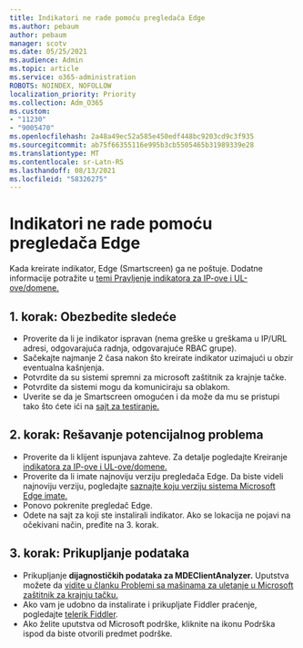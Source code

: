 ```yaml
---
title: Indikatori ne rade pomoću pregledača Edge
ms.author: pebaum
author: pebaum
manager: scotv
ms.date: 05/25/2021
ms.audience: Admin
ms.topic: article
ms.service: o365-administration
ROBOTS: NOINDEX, NOFOLLOW
localization_priority: Priority
ms.collection: Adm_O365
ms.custom:
- "11230"
- "9005470"
ms.openlocfilehash: 2a48a49ec52a585e450edf448bc9203cd9c3f935
ms.sourcegitcommit: ab75f66355116e995b3cb5505465b31989339e28
ms.translationtype: MT
ms.contentlocale: sr-Latn-RS
ms.lasthandoff: 08/13/2021
ms.locfileid: "58326275"
---
```

# <a name="indicators-dont-work-using-edge-browser"></a>Indikatori ne rade pomoću pregledača Edge

Kada kreirate indikator, Edge (Smartscreen) ga ne poštuje. Dodatne informacije potražite u [temi Pravljenje indikatora za IP-ove i UL-ove/domene.](https://docs.microsoft.com/microsoft-365/security/defender-endpoint/indicator-ip-domain)

## <a name="step-1-ensure-the-following"></a>1. korak: Obezbedite sledeće

- Proverite da li je indikator ispravan (nema greške u greškama u IP/URL adresi, odgovarajuća radnja, odgovarajuće RBAC grupe).
- Sačekajte najmanje 2 časa nakon što kreirate indikator uzimajući u obzir eventualna kašnjenja.
- Potvrdite da su sistemi spremni za microsoft zaštitnik za krajnje tačke.
- Potvrdite da sistemi mogu da komuniciraju sa oblakom.
- Uverite se da je Smartscreen omogućen i da može da mu se pristupi tako što ćete ići na [sajt za testiranje.](https://demo.smartscreen.msft.net)

## <a name="step-2-troubleshoot-the-potential-issue"></a>2. korak: Rešavanje potencijalnog problema

- Proverite da li klijent ispunjava zahteve. Za detalje pogledajte Kreiranje [indikatora za IP-ove i UL-ove/domene.](https://docs.microsoft.com/microsoft-365/security/defender-endpoint/indicator-ip-domain)
- Proverite da li imate najnoviju verziju pregledača Edge. Da biste videli najnoviju verziju, pogledajte [saznajte koju verziju sistema Microsoft Edge imate.](https://support.microsoft.com/microsoft-edge/find-out-which-version-of-microsoft-edge-you-have-c726bee8-c42e-e472-e954-4cf5123497eb)
- Ponovo pokrenite pregledač Edge.
- Odete na sajt za koji ste instalirali indikator. Ako se lokacija ne pojavi na očekivani način, pređite na 3. korak. 

## <a name="step-3-collect-data"></a>3. korak: Prikupljanje podataka

- Prikupljanje **dijagnostičkih podataka za MDEClientAnalyzer.** Uputstva možete da [vidite u članku Problemi sa mašinama za uletanje u Microsoft zaštitnik za krajnju tačku.](issues-with-onboarding-machines.md)
- Ako vam je udobno da instalirate i prikupljate Fiddler praćenje, pogledajte [telerik Fiddler](http://www.telerik.com/fiddler).
- Ako želite uputstva od Microsoft podrške, kliknite na ikonu Podrška ispod da biste otvorili predmet podrške.
